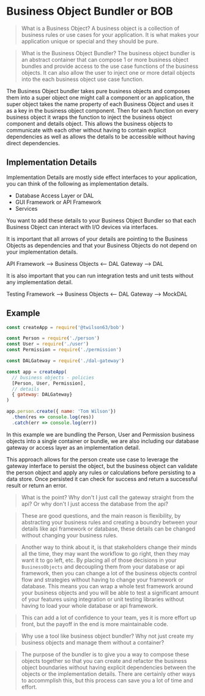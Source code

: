 # Business Object Bundler or BOB

> What is a Business Object? 
> A business object is a collection of business rules or use cases for your application. 
> It is what makes your application unique or special and they should be pure.

> What is the Business Object Bundler?
> The business object bundler is an abstract container that can compose
> 1 or more business object bundles and provide access to the use case
> functions of the business objects. It can also allow the user to inject
> one or more detail objects into the each business object use case
> function.

The Business Object bundler takes pure business objects and composes them
into a super object one might call a component or an application, the super 
object takes the name property of each Business Object and uses it as a key
in the business object component. Then for each function on every business
object it wraps the function to inject the business object component 
and details object. This allows the business objects to communicate with each 
other without having to contain explicit dependencies as well as allows the
details to be accessible without having direct dependencies. 

## Implementation Details

Implementation Details are mostly side effect interfaces to your application, you can think of the following as implementation details.

* Database Access Layer or DAL
* GUI Framework or API Framework
* Services

You want to add these details to your Business Object Bundler so that each Business Object can interact with I/O devices via interfaces.

It is important that all arrows of your details are pointing to the Business Objects as dependencies and that your Business Objects do not depend on your implementation details.

API Framework --> Business Objects <-- DAL Gateway --> DAL

It is also important that you can run integration tests and unit tests without any implementation detail.

Testing Framework --> Business Objects <-- DAL Gateway --> MockDAL

## Example

``` js
const createApp = require('@twilson63/bob')

const Person = require('./person')
const User = require('./user')
const Permission = require('./permission')

const DALGateway = require('./dal-gateway')

const app = createApp(
  // business objects - policies
  [Person, User, Permission], 
  // details
  { gateway: DALGateway}
)

app.person.create({ name: 'Tom Wilson'})
  .then(res => console.log(res))
  .catch(err => console.log(err))

```

In this example we are bundling the Person, User and Permission business objects into a single 
container or bundle, we are also including our database gateway or access layer as an implementation
detail.

This approach allows for the person create use case to leverage the gateway interface to persist the object, 
but the business object can validate the person object and apply any rules or calculations before persisting
to a data store. Once persisted it can check for success and return a successful result or return an error.

> What is the point? Why don't I just call the gateway straight from the api? Or why don't I just access the
database from the api?

> These are good questions, and the main reason is flexibility, by abstracting your business rules and creating 
a boundry between your details like api framework or database, these details can be changed without changing your
business rules.

> Another way to think about it, is that stakeholders change their minds all the time, they may want the workflow
to go right, then they may want it to go left, etc. By placing all of those decisions in your `BusinessObjects` 
and decoupling them from your database or api framework, then you can change a lot of the business objects 
control flow and strategies without having to change your framework or database. This means you can wrap a whole 
test framework around your business objects and you will be able to test a significant amount of your features 
using integration or unit testing libraries without having to load your whole database or api framework.

> This can add a lot of confidence to your team, yes it is more effort up front, but the payoff in the end is 
more maintainable code.

> Why use a tool like business object bundler? Why not just create my business objects and manage them without
a container?

> The purpose of the bundler is to give you a way to compose these objects together so that you can create 
and refactor the business object boundaries without having explicit dependencies between the objects or 
the implementation details. There are certainly other ways to accommplish this, but this process can 
save you a lot of time and effort.






